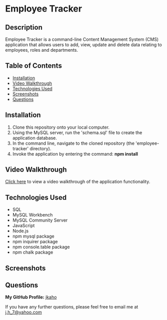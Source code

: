 # Employee Tracker

## Description 

Employee Tracker is a command-line Content Management System (CMS) application that allows users to add, view, update and delete data relating to employees, roles and departments. 

## Table of Contents

- [Installation](#Installation)
- [Video Walkthrough](#Video-Walkthrough)
- [Technologies Used](#Technologies-Used)
- [Screenshots](#Screenshots)
- [Questions](#Questions)

## Installation

1. Clone this repository onto your local computer.
2. Using the MySQL server, run the 'schema.sql' file to create the application database.
3. In the command line, navigate to the cloned repository (the 'employee-tracker' directory).
4. Invoke the application by entering the command: **npm install** 

## Video Walkthrough

[Click here]() to view a video walkthrough of the application functionality.

## Technologies Used

- SQL 
- MySQL Workbench
- MySQL Community Server
- JavaScript 
- Node.js
- npm mysql package
- npm inquirer package
- npm console.table package
- npm chalk package

## Screenshots

## Questions

**My GitHub Profile:** [jkaho](https://github.com/jkaho)

If you have any further questions, please feel free to email me at [j.h_7@yahoo.com](mailto:j.h_7@yahoo.com)
